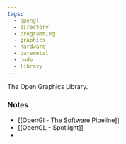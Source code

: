 ```yaml
---
tags:
  - opengl
  - directory
  - programming
  - graphics
  - hardware
  - baremetal
  - code
  - library
---
```


The Open Graphics Library.


### Notes
- [[OpenGl - The Software Pipeline]]
- [[OpenGL - Spotlight]]
- 